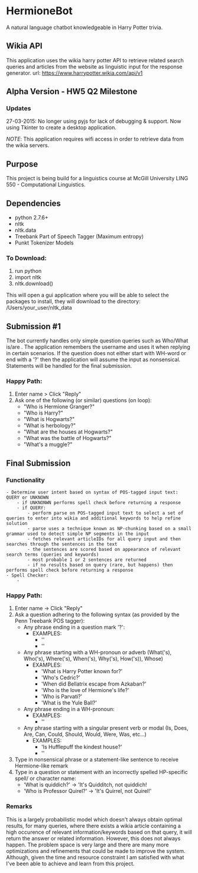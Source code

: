 # HermioneBot
A natural language chatbot knowledgeable in Harry Potter trivia. 

## Wikia API
This application uses the wikia harry potter API to retrieve related search queries and articles from the website as linguistic input for the response generator.
url: https://www.harrypotter.wikia.com/api/v1

## Alpha Version - HW5 Q2 Milestone
### Updates
27-03-2015: No longer using pyjs for lack of debugging & support. Now using Tkinter to create a desktop application.

*NOTE*: This application requires wifi access in order to retrieve data from the wikia servers.

## Purpose
This project is being build for a linguistics course at McGill University LING 550 - Computational Linguistics.

## Dependencies
- python 2.7.6+ 
- nltk
- nltk.data 
- Treebank Part of Speech Tagger (Maximum entropy) 
- Punkt Tokenizer Models

### To Download: 
1. run python
2. import nltk
3. nltk.download()

This will open a gui application where you will be able to select the packages to install, they will download to the directory: /Users/your_user/nltk_data

## Submission #1 
The bot currently handles only simple question queries such as Who/What is/are <NP>.
The application remembers the username and uses it when replying in certain scenarios.
If the question does not either start with WH-word or end with a '?' then the application will assume the input as nonsensical.
Statements will be handled for the final submission.

### Happy Path: 
1. Enter name > Click "Reply"
2. Ask one of the following (or similar) questions (on loop):
	- "Who is Hermione Granger?" 
	- "Who is Harry?"
	- "What is Hogwarts?"
	- "What is herbology?"
	- "What are the houses at Hogwarts?" 
	- "What was the battle of Hogwarts?"
	- "What's a muggle?"

## Final Submission

### Functionality
	- Determine user intent based on syntax of POS-tagged input text: QUERY or UNKNOWN
		- if UNKNONWN performs spell check before returning a response
		- if QUERY:
			- perform parse on POS-tagged input text to select a set of queries to enter into wikia and additional keywords to help refine solution
			- parse uses a technique known as NP-chunking based on a small grammar used to detect simple NP segments in the input
			- fetches relevant articleIDs for all query input and then searches through the sentences in the text
			- the sentences are scored based on appearance of relevant search terms (queries and keywords)
			- most probable 1 or 2 sentences are returned
			- if no results based on query (rare, but happens) then performs spell check before returning a response
	- Spell Checker:
		-  
### Happy Path:
1. Enter name -> Click "Reply"
2. Ask a question adhering to the following syntax (as provided by the Penn Treebank POS tagger):
	- Any phrase ending in a question mark '?':
		- EXAMPLES: 
			- ''
			- ''
	- Any phrase starting with a WH-pronoun or adverb (What('s), Who('s), Where('s), When('s), Why('s), How('s)), Whose)
		- EXAMPLES:
			- 'What is Harry Potter known for?'
			- 'Who's Cedric?'
			- 'When did Bellatrix escape from Azkaban?'
			- 'Who is the love of Hermione's life?'
			- 'Who is Parvati?'
			- 'What is the Yule Ball?'
	- Any phrase ending in a WH-pronoun:
		- EXAMPLES:
			- ''
	- Any phrase starting with a singular present verb or modal (Is, Does, Are, Can, Could, Should, Would, Were, Was, etc...)
		- EXAMPLES:
			- 'Is Hufflepuff the kindest house?'
			- '' 
3. Type in nonsensical phrase or a statement-like sentence to receive Hermione-like remark
4. Type in a question or statement with an incorrectly spelled HP-specific spell/ or character name:	
	- 'What is quiddich?' -> 'It's Quidditch, not quiddich!
	- 'Who is Professor Quirel?' -> 'It's Quirrel, not Quirel!' 

### Remarks
This is a largely probabilistic model which doesn't always obtain optimal results, for many queries, where there exists a wikia article containing a high occurence of relevant information/keywords based on that query, it will return the answer or related information.  However, this does not always happen.  The problem space is very large and there are many more optimizations and refinements that could be made to improve the system. Although, given the time and resource constraint I am satisfied with what I've been able to achieve and learn from this project. 
